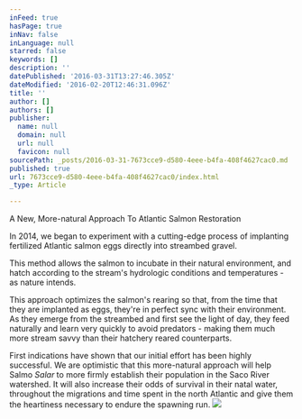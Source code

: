 ```yaml
---
inFeed: true
hasPage: true
inNav: false
inLanguage: null
starred: false
keywords: []
description: ''
datePublished: '2016-03-31T13:27:46.305Z'
dateModified: '2016-02-20T12:46:31.096Z'
title: ''
author: []
authors: []
publisher:
  name: null
  domain: null
  url: null
  favicon: null
sourcePath: _posts/2016-03-31-7673cce9-d580-4eee-b4fa-408f4627cac0.md
published: true
url: 7673cce9-d580-4eee-b4fa-408f4627cac0/index.html
_type: Article

---
```

A New, More-natural Approach To Atlantic Salmon Restoration

In 2014, we began to experiment with a cutting-edge process of implanting fertilized Atlantic salmon eggs directly into streambed gravel.

This method allows the salmon to incubate in their natural environment, and hatch according to the stream's hydrologic conditions and temperatures - as nature intends.

This approach optimizes the salmon's rearing so that, from the time that they are implanted as eggs, they're in perfect sync with their environment.  As they emerge from the streambed and first see the light of day, they feed naturally and learn very quickly to avoid predators - making them much more stream savvy than their hatchery reared counterparts.

First indications have shown that our initial effort has been highly successful.  We are optimistic that this more-natural approach will help Salmo _Salar_ to more firmly establish their population in the Saco River watershed.  It will also increase their odds of survival in their natal water, throughout the migrations and time spent in the north Atlantic and give them the heartiness necessary to endure the spawning run.
![](https://the-grid-user-content.s3-us-west-2.amazonaws.com/04c5171f-9b0f-47e1-906e-1ea3f6238ff4.JPG)